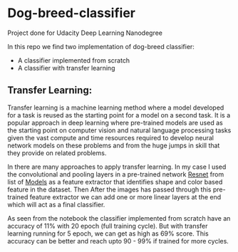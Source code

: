 # Dog-breed-classifier
Project done for Udacity Deep Learning Nanodegree 

In this repo we find two implementation of dog-breed classifier:
 - A classifier implemented from scratch
 - A classifier with transfer learning

## Transfer Learning: 
Transfer learning is a machine learning method where a model developed for a task is reused as the starting point for a model on a second task.
It is a popular approach in deep learning where pre-trained models are used as the starting point on computer vision and natural language processing 
tasks given the vast compute and time resources required to develop neural network models on these problems and from the huge jumps in skill that they 
provide on related problems.

In there are many approaches to apply transfer learning. In my case I used the convolutional and pooling layers in a pre-trained network [Resnet](https://pytorch.org/hub/pytorch_vision_resnet/)
from list of [Models](https://pytorch.org/docs/stable/torchvision/models.html) as a feature extractor that identifies shape and color based feature in the dataset. Then After the images has passed 
through this pre-trained feature extractor we can add one or more linear layers at the end which will act as a final classifier.

As seen from the notebook the classifier implemented from scratch have an accuracy of 11% with 20 epoch (full training cycle). But with transfer learning running for 5 epoch, we can get as high as 69% score. 
This accuracy can be better and reach upto 90 - 99% if trained for more cycles.
